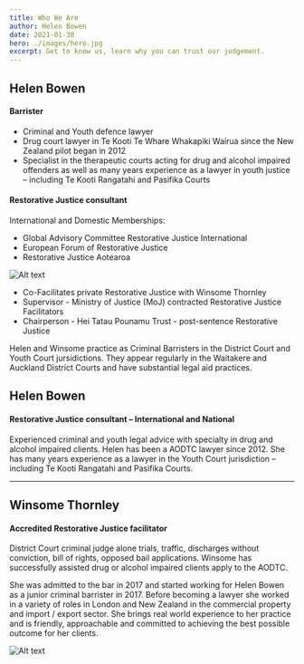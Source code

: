 ```yaml
---
title: Who We Are
author: Helen Bowen
date: 2021-01-30
hero: ./images/hero.jpg
excerpt: Get to know us, learn why you can trust our judgement.
---
```


## Helen Bowen 

#### Barrister

* Criminal and Youth defence lawyer
* Drug court lawyer in Te Kooti Te Whare Whakapiki Wairua since the New Zealand pilot began in 2012
* Specialist in the therapeutic courts acting for drug and alcohol impaired offenders as well as many years experience as a lawyer in youth justice – including Te Kooti Rangatahi and Pasifika Courts

#### Restorative Justice consultant

International and Domestic Memberships:


* Global Advisory Committee Restorative Justice International
* European Forum of Restorative Justice
* Restorative Justice Aotearoa

<div className="Image__Small">
  <img
    src="./images/article-image-1.jpg"
    title="Logo Title Text 1"
    alt="Alt text"
  />
</div>

* Co-Facilitates private Restorative Justice with Winsome Thornley
* Supervisor - Ministry of Justice (MoJ) contracted Restorative Justice Facilitators
* Chairperson - Hei Tatau Pounamu Trust - post-sentence Restorative Justice


Helen and Winsome practice as Criminal Barristers in the District Court and Youth Court jursidictions.
They appear regularly in the Waitakere and Auckland District Courts and have substantial legal aid practices.
## Helen Bowen

#### Restorative Justice consultant – International and National



Experienced criminal and youth legal advice with specialty in drug and alcohol impaired clients.
Helen has been a AODTC lawyer since 2012. She has many years experience as a lawyer in the Youth Court jurisdiction – including Te Kooti Rangatahi and Pasifika Courts.




---

## Winsome Thornley

#### Accredited Restorative Justice facilitator 

District Court criminal judge alone trials, traffic, discharges without conviction, bill of rights, opposed bail applications.
Winsome has successfully assisted drug or alcohol impaired clients apply to the AODTC.

She was admitted to the bar in 2017 and started working for Helen Bowen as a junior criminal barrister in 2017. 
Before becoming a lawyer she worked in a variety of roles in London and New Zealand in the commercial property and import / export sector. 
She brings real world experience to her practice and is friendly, approachable and committed to achieving the best possible outcome for her clients.
<div className="Image__Small">
  <img
    src="./images/article-image-2.jpg"
    title="Logo Title Text 1"
    alt="Alt text"
  />
</div>

